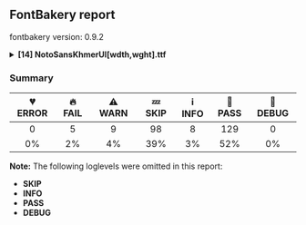 ## FontBakery report

fontbakery version: 0.9.2

<details><summary><b>[14] NotoSansKhmerUI[wdth,wght].ttf</b></summary><div><details><summary>🔥 <b>FAIL:</b> Check copyright namerecords match license file. (<a href="https://font-bakery.readthedocs.io/en/stable/fontbakery/profiles/googlefonts.html#com.google.fonts/check/name/license">com.google.fonts/check/name/license</a>)</summary><div>


* 🔥 **FAIL** License file OFL.txt exists but NameID 13 (LICENSE DESCRIPTION) value on platform 3 (WINDOWS) is not specified for that. Value was: "This Font Software is licensed under the SIL Open Font License, Version 1.1. This Font Software is distributed on an "AS IS" BASIS, WITHOUT WARRANTIES OR CONDITIONS OF ANY KIND, either express or implied. See the SIL Open Font License for the specific language, permissions and limitations governing your use of this Font Software." Must be changed to "This Font Software is licensed under the SIL Open Font License, Version 1.1. This license is available with a FAQ at: https://scripts.sil.org/OFL" [code: wrong]
</div></details><details><summary>🔥 <b>FAIL:</b> Copyright notices match canonical pattern in fonts (<a href="https://font-bakery.readthedocs.io/en/stable/fontbakery/profiles/googlefonts.html#com.google.fonts/check/font_copyright">com.google.fonts/check/font_copyright</a>)</summary><div>


* 🔥 **FAIL** Name Table entry: Copyright notices should match a pattern similar to: "Copyright 2019 The Familyname Project Authors (git url)"
But instead we have got:
"Copyright 2016-2022 Google Inc. All Rights Reserved." [code: bad-notice-format]
</div></details><details><summary>🔥 <b>FAIL:</b> OS/2.fsSelection bit 7 (USE_TYPO_METRICS) is set in all fonts. (<a href="https://font-bakery.readthedocs.io/en/stable/fontbakery/profiles/googlefonts.html#com.google.fonts/check/os2/use_typo_metrics">com.google.fonts/check/os2/use_typo_metrics</a>)</summary><div>


* 🔥 **FAIL** OS/2.fsSelection bit 7 (USE_TYPO_METRICS) wasNOT set in the following fonts: ['fonts/NotoSansKhmerUI/googlefonts/variable/NotoSansKhmerUI[wdth,wght].ttf']. [code: missing-os2-fsselection-bit7]
</div></details><details><summary>🔥 <b>FAIL:</b> Noto fonts must have an ARTICLE.en_us.html file (<a href="https://font-bakery.readthedocs.io/en/stable/fontbakery/profiles/googlefonts.html#com.google.fonts/check/description/noto_has_article">com.google.fonts/check/description/noto_has_article</a>)</summary><div>


* 🔥 **FAIL** This is a Noto font but it lacks an ARTICLE.en_us.html file [code: missing-article]
</div></details><details><summary>🔥 <b>FAIL:</b> Checking OS/2 usWinAscent & usWinDescent. (<a href="https://font-bakery.readthedocs.io/en/stable/fontbakery/profiles/universal.html#com.google.fonts/check/family/win_ascent_and_descent">com.google.fonts/check/family/win_ascent_and_descent</a>)</summary><div>


* 🔥 **FAIL** OS/2.usWinDescent value should be equal or greater than 436, but got 293 instead [code: descent]
</div></details><details><summary>⚠ <b>WARN:</b> Check for codepoints not covered by METADATA subsets. (<a href="https://font-bakery.readthedocs.io/en/stable/fontbakery/profiles/googlefonts.html#com.google.fonts/check/metadata/unreachable_subsetting">com.google.fonts/check/metadata/unreachable_subsetting</a>)</summary><div>


* ⚠ **WARN** The following codepoints supported by the font are not covered by
    any subsets defined in the font's metadata file, and will never
    be served. You can solve this by either manually adding additional
    subset declarations to METADATA.pb, or by editing the glyphset
    definitions.

 * U+02C7 CARON: try adding one of: canadian-aboriginal, tifinagh, yi
 * U+02C9 MODIFIER LETTER MACRON: not included in any glyphset definition
 * U+02D8 BREVE: try adding one of: canadian-aboriginal, yi
 * U+02D9 DOT ABOVE: try adding one of: canadian-aboriginal, yi
 * U+02DB OGONEK: try adding one of: canadian-aboriginal, yi
 * U+02DD DOUBLE ACUTE ACCENT: not included in any glyphset definition
 * U+0302 COMBINING CIRCUMFLEX ACCENT: try adding one of: tifinagh, math, cherokee, coptic
 * U+0306 COMBINING BREVE: try adding one of: tifinagh, old-permic
 * U+0307 COMBINING DOT ABOVE: try adding one of: tai-le, old-permic, tifinagh, syriac, canadian-aboriginal, malayalam, coptic, math
 * U+030A COMBINING RING ABOVE: try adding syriac
 * U+030B COMBINING DOUBLE ACUTE ACCENT: try adding one of: osage, cherokee
 * U+030C COMBINING CARON: try adding one of: tai-le, cherokee
 * U+0312 COMBINING TURNED COMMA ABOVE: not included in any glyphset definition
 * U+0326 COMBINING COMMA BELOW: not included in any glyphset definition
 * U+0327 COMBINING CEDILLA: not included in any glyphset definition
 * U+0328 COMBINING OGONEK: not included in any glyphset definition
 * U+200D ZERO WIDTH JOINER: try adding one of: syloti-nagri, buhid, buginese, grantha, khudawadi, limbu, manichaean, pahawh-hmong, brahmi, oriya, tibetan, chakma, yi, siddham, kaithi, balinese, sinhala, thaana, avestan, javanese, mongolian, myanmar, tai-le, telugu, gujarati, meetei-mayek, warang-citi, psalter-pahlavi, syriac, sharada, thai, malayalam, hanunoo, newa, tai-tham, gunjala-gondi, kannada, gurmukhi, kayah-li, hanifi-rohingya, old-hungarian, dogra, mahajani, saurashtra, batak, tamil, nko, tagbanwa, phags-pa, rejang, new-tai-lue, sundanese, kharoshthi, khojki, tai-viet, tagalog, cham, mandaic, tifinagh, takri, duployan, modi, bengali, devanagari, lepcha, tirhuta
 * U+2010 HYPHEN: try adding one of: syloti-nagri, kayah-li, lisu, sundanese, yi, kharoshthi, coptic, sora-sompeng, kaithi, cham

Or you can add the above codepoints to one of the subsets supported by the font: `khmer`, `latin`, `latin-ext` [code: unreachable-subsetting]
</div></details><details><summary>⚠ <b>WARN:</b> Are there caret positions declared for every ligature? (<a href="https://font-bakery.readthedocs.io/en/stable/fontbakery/profiles/googlefonts.html#com.google.fonts/check/ligature_carets">com.google.fonts/check/ligature_carets</a>)</summary><div>


* ⚠ **WARN** This font lacks caret position values for ligature glyphs on its GDEF table. [code: lacks-caret-pos]
</div></details><details><summary>⚠ <b>WARN:</b> Is there kerning info for non-ligated sequences? (<a href="https://font-bakery.readthedocs.io/en/stable/fontbakery/profiles/googlefonts.html#com.google.fonts/check/kerning_for_non_ligated_sequences">com.google.fonts/check/kerning_for_non_ligated_sequences</a>)</summary><div>


* ⚠ **WARN** GPOS table lacks kerning info for the following non-ligated sequences:

	- uni1780 + uni17B6

	- uni17B6 + uni17C5.right

	- uni1781 + uni17B6

	- uni1782 + uni17B6

	- uni1783 + uni17B6

	- uni1784 + uni17B6

	- uni1785 + uni17B6

	- uni1786 + uni17B6

	- uni1787 + uni17B6

	- uni1788 + uni17B6

	- uni1789 + uni17B6

	- uni1789.a + uni17B6

	- uni178A + uni17B6

	- uni178B + uni17B6

	- uni178C + uni17B6

	- uni178D + uni17B6

	- uni178E + uni17B6

	- uni178F + uni17B6

	- uni1790 + uni17B6

	- uni1791 + uni17B6

	- uni1792 + uni17B6

	- uni1793 + uni17B6

	- uni1794.a + uni17B6

	- uni1794.a2 + uni17B6

	- uni1795 + uni17B6

	- uni1796 + uni17B6

	- uni1797 + uni17B6

	- uni1798 + uni17B6

	- uni1799 + uni17B6

	- uni179A + uni17B6

	- uni179B + uni17B6

	- uni179C + uni17B6

	- uni179D + uni17B6

	- uni179E + uni17B6

	- uni179F + uni17B6

	- uni17A0 + uni17B6

	- uni17A1 + uni17B6

	- uni17A2 + uni17B6

	- uni17D21783 + uni17B6

	- uni17D21783.low + uni17B6

	- uni17D21788 + uni17B6

	- uni17D21788.low + uni17B6

	- uni17D2178D + uni17B6

	- uni17D2178D.low + uni17B6

	- uni17D21794 + uni17B6

	- uni17D21794.low + uni17B6

	- uni17D21799 + uni17B6

	- uni17D21799.low + uni17B6

	- uni17D2179E + uni17B6

	- uni17D2179E.low + uni17B6

	- uni17D2179F + uni17B6

	- uni17D2179F.low + uni17B6 [code: lacks-kern-info]
</div></details><details><summary>⚠ <b>WARN:</b> Ensure fonts have ScriptLangTags declared on the 'meta' table. (<a href="https://font-bakery.readthedocs.io/en/stable/fontbakery/profiles/googlefonts.html#com.google.fonts/check/meta/script_lang_tags">com.google.fonts/check/meta/script_lang_tags</a>)</summary><div>


* ⚠ **WARN** This font file does not have a 'meta' table. [code: lacks-meta-table]
</div></details><details><summary>⚠ <b>WARN:</b> Does the font contain a soft hyphen? (<a href="https://font-bakery.readthedocs.io/en/stable/fontbakery/profiles/universal.html#com.google.fonts/check/soft_hyphen">com.google.fonts/check/soft_hyphen</a>)</summary><div>


* ⚠ **WARN** This font has a 'Soft Hyphen' character. [code: softhyphen]
</div></details><details><summary>⚠ <b>WARN:</b> Check math signs have the same width. (<a href="https://font-bakery.readthedocs.io/en/stable/fontbakery/profiles/universal.html#com.google.fonts/check/math_signs_width">com.google.fonts/check/math_signs_width</a>)</summary><div>


* ⚠ **WARN** The most common width is 572 among a set of 6 math glyphs.
The following math glyphs have a different width, though:

Width = 322:
minus
 [code: width-outliers]
</div></details><details><summary>⚠ <b>WARN:</b> Check glyphs in mark glyph class are non-spacing. (<a href="https://font-bakery.readthedocs.io/en/stable/fontbakery/profiles/gdef.html#com.google.fonts/check/gdef_spacing_marks">com.google.fonts/check/gdef_spacing_marks</a>)</summary><div>


* ⚠ **WARN** The following spacing glyphs may be in the GDEF mark glyph class by mistake:
	 uni17B4 (U+17B4) and uni17B5 (U+17B5) [code: spacing-mark-glyphs]
</div></details><details><summary>⚠ <b>WARN:</b> Check GDEF mark glyph class doesn't have characters that are not marks. (<a href="https://font-bakery.readthedocs.io/en/stable/fontbakery/profiles/gdef.html#com.google.fonts/check/gdef_non_mark_chars">com.google.fonts/check/gdef_non_mark_chars</a>)</summary><div>


* ⚠ **WARN** The following non-mark characters should not be in the GDEF mark glyph class:
	 U+17BE [code: non-mark-chars]
</div></details><details><summary>⚠ <b>WARN:</b> Ensure soft_dotted characters lose their dot when combined with marks that replace the dot. (<a href="https://font-bakery.readthedocs.io/en/stable/fontbakery/profiles/<Section: Shaping Checks>.html#com.google.fonts/check/soft_dotted">com.google.fonts/check/soft_dotted</a>)</summary><div>


* ⚠ **WARN** The dot of soft dotted characters used in orthographies _must_ disappear in the following strings: į̀ į́ į̂ į̃ į̄ į̌

The dot of soft dotted characters _should_ disappear in other cases, for example: į̆ į̇ į̈ į̊ į̋ į̒ į̦̀ į̦́ į̦̂ į̦̃ į̦̄ į̦̆ į̦̇ į̦̈ į̦̊ į̦̋ į̦̌ į̦̒ į̧̀ į̧́

Your font fully covers the following languages that require the soft-dotted feature: Lithuanian (Latn, 2,357,094 speakers). 

Your font does *not* cover the following languages that require the soft-dotted feature: Belarusian (Cyrl, 10,064,517 speakers), Ebira (Latn, 2,200,000 speakers), Igbo (Latn, 27,823,640 speakers), Nateni (Latn, 100,000 speakers), Basaa (Latn, 332,940 speakers), Aghem (Latn, 38,843 speakers), Dan (Latn, 1,099,244 speakers), Avokaya (Latn, 100,000 speakers), Dutch (Latn, 31,709,104 speakers), Koonzime (Latn, 40,000 speakers), Ejagham (Latn, 120,000 speakers), Ma’di (Latn, 584,000 speakers), Ukrainian (Cyrl, 29,273,587 speakers), Lugbara (Latn, 2,200,000 speakers), Kom (Latn, 360,685 speakers), Navajo (Latn, 166,319 speakers). [code: soft-dotted]
</div></details><br></div></details>

### Summary

| 💔 ERROR | 🔥 FAIL | ⚠ WARN | 💤 SKIP | ℹ INFO | 🍞 PASS | 🔎 DEBUG |
|:-----:|:----:|:----:|:----:|:----:|:----:|:----:|
| 0 | 5 | 9 | 98 | 8 | 129 | 0 |
| 0% | 2% | 4% | 39% | 3% | 52% | 0% |

**Note:** The following loglevels were omitted in this report:
* **SKIP**
* **INFO**
* **PASS**
* **DEBUG**
